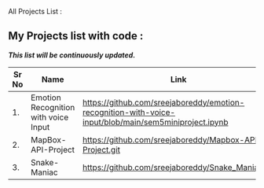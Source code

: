 All Projects List : 

## My Projects list with code : 
***This list will be continuously updated.***

                                                             
                                                              
| Sr No | Name                                              | Link                                |
| ----- | ------------------------------------------------- | ----------------------------------- |
|  1.   |    Emotion Recognition with voice Input           |  https://github.com/sreejaboreddy/emotion-recognition-with-voice-input/blob/main/sem5miniproject.ipynb |          
|  2.   |    MapBox-API-Project                             |  https://github.com/sreejaboreddy/Mapbox-API-Project.git   |
|  3.   |    Snake-Maniac                                   |  https://github.com/sreejaboreddy/Snake_Maniac.git  |
